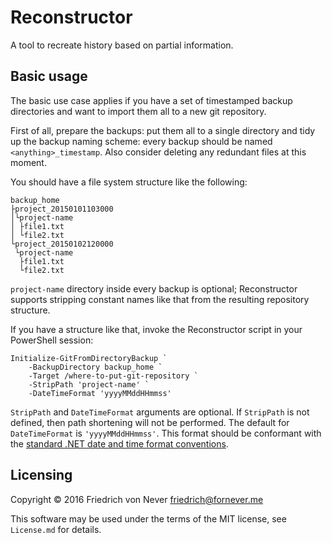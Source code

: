 Reconstructor
=============

A tool to recreate history based on partial information.

Basic usage
-----------

The basic use case applies if you have a set of timestamped backup directories
and want to import them all to a new git repository.

First of all, prepare the backups: put them all to a single directory and tidy
up the backup naming scheme: every backup should be named
`<anything>_timestamp`. Also consider deleting any redundant files at this
moment.

You should have a file system structure like the following:

    backup_home
    ├project_20150101103000
    │└project-name
    │ ├file1.txt
    │ └file2.txt
    └project_20150102120000
     └project-name
      ├file1.txt
      └file2.txt

`project-name` directory inside every backup is optional; Reconstructor supports
stripping constant names like that from the resulting repository structure.

If you have a structure like that, invoke the Reconstructor script in your
PowerShell session:

    Initialize-GitFromDirectoryBackup `
        -BackupDirectory backup_home `
        -Target /where-to-put-git-repository `
        -StripPath 'project-name' `
        -DateTimeFormat 'yyyyMMddHHmmss'

`StripPath` and `DateTimeFormat` arguments are optional. If `StripPath` is not
defined, then path shortening will not be performed. The default for
`DateTimeFormat` is `'yyyyMMddHHmmss'`. This format should be conformant with
the [standard .NET date and time format conventions][dotnet-date-time-format].

Licensing
---------

Copyright © 2016 Friedrich von Never <friedrich@fornever.me>

This software may be used under the terms of the MIT license, see `License.md`
for details.

[dotnet-date-time-format]: https://msdn.microsoft.com/en-us/library/8kb3ddd4(v=vs.110).aspx
